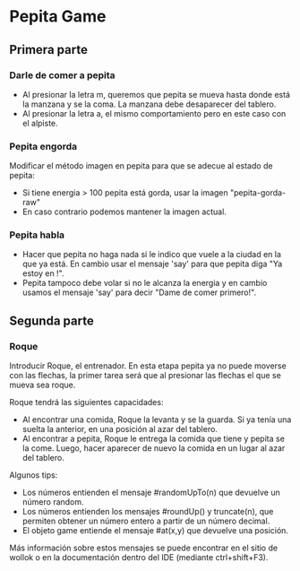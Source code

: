 # Pepita Game
## Primera parte
### Darle de comer a pepita
- Al presionar la letra m, queremos que pepita se mueva hasta donde está la manzana y se la coma. La manzana debe desaparecer del tablero.
- Al presionar la letra a, el mismo comportamiento pero en este caso con el alpiste.

### Pepita engorda
Modificar el método imagen en pepita para que se adecue al estado de pepita:
- Si tiene energia > 100 pepita está gorda, usar la imagen "pepita-gorda-raw"
- En caso contrario podemos mantener la imagen actual.

### Pepita habla
- Hacer que pepita no haga nada si le indico que vuele a la ciudad en la que ya está. En cambio usar el mensaje 'say' para que pepita diga "Ya estoy en <nombre de la ciudad>!".
- Pepita tampoco debe volar si no le alcanza la energia y en cambio usamos el mensaje 'say' para decir "Dame de comer primero!".

## Segunda parte
### Roque
Introducir Roque, el entrenador. En esta etapa pepita ya no puede moverse con las flechas, la primer tarea será que al presionar las flechas el que se mueva sea roque.

Roque tendrá las siguientes capacidades:
- Al encontrar una comida, Roque la levanta y se la guarda. Si ya tenía una suelta la anterior, en una posición al azar del tablero.
- Al encontrar a pepita, Roque le entrega la comida que tiene y pepita se la come. Luego, hacer aparecer de nuevo la comida en un lugar al azar del tablero.

Algunos tips:
- Los números entienden el mensaje #randomUpTo(n) que devuelve un número random.
- Los números entienden los mensajes #roundUp() y truncate(n), que permiten obtener un número entero a partir de un número decimal.
- El objeto game entiende el mensaje #at(x,y) que devuelve una posición.

Más información sobre estos mensajes se puede encontrar en el sitio de wollok o en la documentación dentro del IDE (mediante ctrl+shift+F3).

